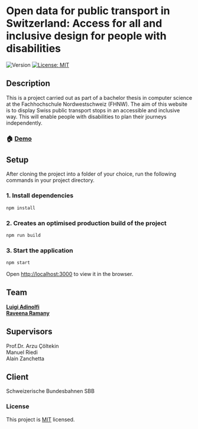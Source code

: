 # Open data for public transport in Switzerland: Access for all and inclusive design for people with disabilities

![Version](https://img.shields.io/badge/version-0.1.0-blue.svg?cacheSeconds=2592000)
[![License: MIT](https://img.shields.io/badge/License-MIT-yellow.svg)](#License)

## Description
This is a project carried out as part of a bachelor thesis in computer science at the Fachhochschule Nordwestschweiz (FHNW).
The aim of this website is to display Swiss public transport stops in an accessible and inclusive way. This will enable people with disabilities to plan their journeys independently.

### 🏠 [Demo](https://accessibility-public-transport.vercel.app/)

## Setup
After cloning the project into a folder of your choice, run the following commands in your project directory.

### 1. Install dependencies

```sh
npm install
```

### 2. Creates an optimised production build of the project

```sh
npm run build
```

### 3. Start the application

```sh
npm start
```

Open [http://localhost:3000](http://localhost:3000) to view it in the browser.


## Team

**[Luigi Adinolfi](https://gitlab.fhnw.ch/luigi.adinolfi)**
</br>
**[Raveena Ramany](https://gitlab.fhnw.ch/raveena.ramany)**


## Supervisors
Prof.Dr. Arzu Çöltekin<br>
Manuel Riedi<br>
Alain Zanchetta

## Client
Schweizerische Bundesbahnen SBB

### License
This project is [MIT](https://opensource.org/licenses/MIT) licensed.
```
